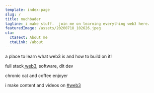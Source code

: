 ```yaml
---
template: index-page
slug: /
title: muchbader
tagline: i make stuff.  join me on learning everything web3 here.
featuredImage: /assets/20200718_102626.jpeg
cta:
  ctaText: About me
  ctaLink: /about
---
```

a place to learn what web3 is and how to build on it!

full stack[ web3](https://twitter.com/search?q=%23web3&src=hashtag_click), software, dlt dev 

chronic cat and coffee enjoyer 

i make content and videos on [\#web3](https://twitter.com/search?q=%23web3&src=hashtag_click)